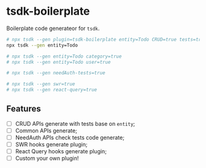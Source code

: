 # tsdk-boilerplate

Boilerplate code generateor for `tsdk`.

```bash
# npx tsdk --gen plugin=tsdk-boilerplate entity=Todo CRUD=true tests=true category=false user=false
npx tsdk --gen entity=Todo

# npx tsdk --gen entity=Todo category=true
# npx tsdk --gen entity=Todo user=true

# npx tsdk --gen needAuth-tests=true

# npx tsdk --gen swr=true
# npx tsdk --gen react-query=true

```

## Features

- [ ] CRUD APIs generate with tests base on `entity`;
- [ ] Common APIs generate;
- [ ] NeedAuth APIs check tests code generate;
- [ ] SWR hooks generate plugin;
- [ ] React Query hooks generate plugin;
- [ ] Custom your own plugin!
